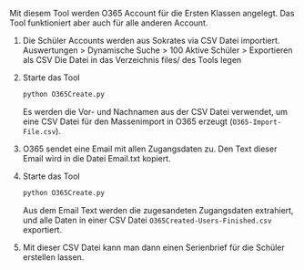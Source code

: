 Mit diesem Tool werden O365 Account für die Ersten Klassen angelegt.
Das Tool funktioniert aber auch für alle anderen Account.

1. Die Schüler Accounts werden aus Sokrates via CSV Datei importiert.
   Auswertungen > Dynamische Suche > 100 Aktive Schüler > Exportieren als CSV
   Die Datei in das Verzeichnis files/ des Tools legen
      
2. Starte das Tool
   ```ps
   python O365Create.py
   ```
   Es werden die Vor- und Nachnamen aus der CSV Datei verwendet, um eine
   CSV Datei für den Massenimport in O365 erzeugt (`O365-Import-File.csv`).

3. O365 sendet eine Email mit allen Zugangsdaten zu. Den Text dieser Email wird
   in die Datei Email.txt kopiert.

4. Starte das Tool
   ```ps
   python O365Create.py
   ```
   Aus dem Email Text werden die zugesandeten Zugangsdaten extrahiert, und alle Daten in
   einer CSV Datei `O365Created-Users-Finished.csv` exportiert.

5. Mit dieser CSV Datei kann man dann einen Serienbrief für die Schüler erstellen lassen.
